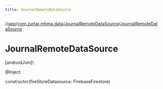 ```yaml
---
title: JournalRemoteDataSource
---
```

//[app](../../../index.html)/[com.zurtar.mhma.data](../index.html)/[JournalRemoteDataSource](index.html)/[JournalRemoteDataSource](-journal-remote-data-source.html)



# JournalRemoteDataSource



[androidJvm]\




@Inject



constructor(fireStoreDatasource: FirebaseFirestore)



